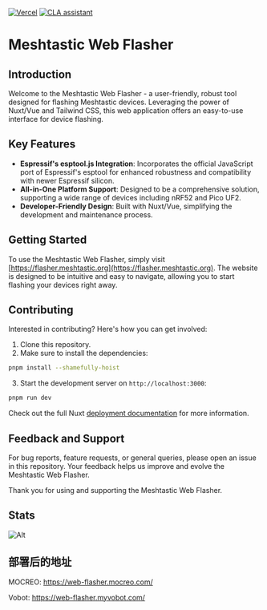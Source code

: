 [![Vercel](https://img.shields.io/static/v1?label=Powered%20by&message=Vercel&style=flat&logo=vercel&color=000000)](https://vercel.com?utm_source=meshtastic&utm_campaign=oss)
[![CLA assistant](https://cla-assistant.io/readme/badge/meshtastic/web-flasher)](https://cla-assistant.io/meshtastic/web-flasher)

# Meshtastic Web Flasher

## Introduction

Welcome to the Meshtastic Web Flasher - a user-friendly, robust tool designed for flashing Meshtastic devices. Leveraging the power of Nuxt/Vue and Tailwind CSS, this web application offers an easy-to-use interface for device flashing.

## Key Features

- **Espressif's esptool.js Integration**: Incorporates the official JavaScript port of Espressif's esptool for enhanced robustness and compatibility with newer Espressif silicon.
- **All-in-One Platform Support**: Designed to be a comprehensive solution, supporting a wide range of devices including nRF52 and Pico UF2.
- **Developer-Friendly Design**: Built with Nuxt/Vue, simplifying the development and maintenance process.

## Getting Started

To use the Meshtastic Web Flasher, simply visit [https://flasher.meshtastic.org](https://flasher.meshtastic.org). The website is designed to be intuitive and easy to navigate, allowing you to start flashing your devices right away.

## Contributing

Interested in contributing? Here's how you can get involved:

1. Clone this repository.
2. Make sure to install the dependencies:

```bash
pnpm install --shamefully-hoist
```

3. Start the development server on `http://localhost:3000`:

```bash
pnpm run dev
```

Check out the full Nuxt [deployment documentation](https://nuxt.com/docs/getting-started/deployment#presets) for more information.

## Feedback and Support

For bug reports, feature requests, or general queries, please open an issue in this repository. Your feedback helps us improve and evolve the Meshtastic Web Flasher.

Thank you for using and supporting the Meshtastic Web Flasher.

## Stats

![Alt](https://repobeats.axiom.co/api/embed/b5590d57a9c3443c86121c36ded22aeb28f709d2.svg "Repobeats analytics image")

## 部署后的地址

MOCREO: https://web-flasher.mocreo.com/

Vobot: https://web-flasher.myvobot.com/
